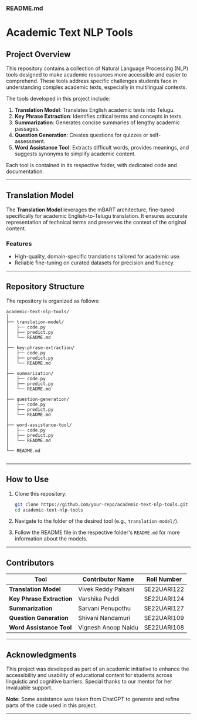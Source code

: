 ### README.md  

# **Academic Text NLP Tools**  

## **Project Overview**  
This repository contains a collection of Natural Language Processing (NLP) tools designed to make academic resources more accessible and easier to comprehend. These tools address specific challenges students face in understanding complex academic texts, especially in multilingual contexts.  

The tools developed in this project include:  
1. **Translation Model**: Translates English academic texts into Telugu.  
2. **Key Phrase Extraction**: Identifies critical terms and concepts in texts.  
3. **Summarization**: Generates concise summaries of lengthy academic passages.  
4. **Question Generation**: Creates questions for quizzes or self-assessment.  
5. **Word Assistance Tool**: Extracts difficult words, provides meanings, and suggests synonyms to simplify academic content.  

Each tool is contained in its respective folder, with dedicated code and documentation.  

---

## **Translation Model**  
The **Translation Model** leverages the mBART architecture, fine-tuned specifically for academic English-to-Telugu translation. It ensures accurate representation of technical terms and preserves the context of the original content.  

### **Features**  
- High-quality, domain-specific translations tailored for academic use.  
- Reliable fine-tuning on curated datasets for precision and fluency.  

---

## **Repository Structure**  

The repository is organized as follows:  

```
academic-text-nlp-tools/
│
├── translation-model/  
│   ├── code.py           
│   ├── predict.py        
│   └── README.md        
│
├── key-phrase-extraction/  
│   ├── code.py          
│   ├── predict.py        
│   └── README.md        
│
├── summarization/  
│   ├── code.py          
│   ├── predict.py       
│   └── README.md         
│
├── question-generation/  
│   ├── code.py          
│   ├── predict.py        
│   └── README.md        
│
├── word-assistance-tool/  
│   ├── code.py            
│   ├── predict.py        
│   └── README.md        
│
└── README.md            
 
```

---

## **How to Use**  

1. Clone this repository:  
   ```bash
   git clone https://github.com/your-repo/academic-text-nlp-tools.git
   cd academic-text-nlp-tools
   ```  

2. Navigate to the folder of the desired tool (e.g., `translation-model/`).  

3. Follow the README file in the respective folder's `README.md` for more information about the models.  

---

## **Contributors**  

| Tool                        | Contributor Name     | Roll Number      |  
|-----------------------------|----------------------|------------------|  
| **Translation Model**       | Vivek Reddy Palsani  | SE22UARI122      |  
| **Key Phrase Extraction**   | Varshika Peddi       | SE22UARI124      |  
| **Summarization**           | Sarvani Penupothu    | SE22UARI127      |  
| **Question Generation**     | Shivani Nandamuri    | SE22UARI109      |  
| **Word Assistance Tool**    | Vignesh Anoop Naidu  | SE22UARI108      |  

---

## **Acknowledgments**  

This project was developed as part of an academic initiative to enhance the accessibility and usability of educational content for students across linguistic and cognitive barriers. Special thanks to our mentor for her invaluable support.  

**Note:** Some assistance was taken from ChatGPT to generate and refine parts of the code used in this project.  

---  
